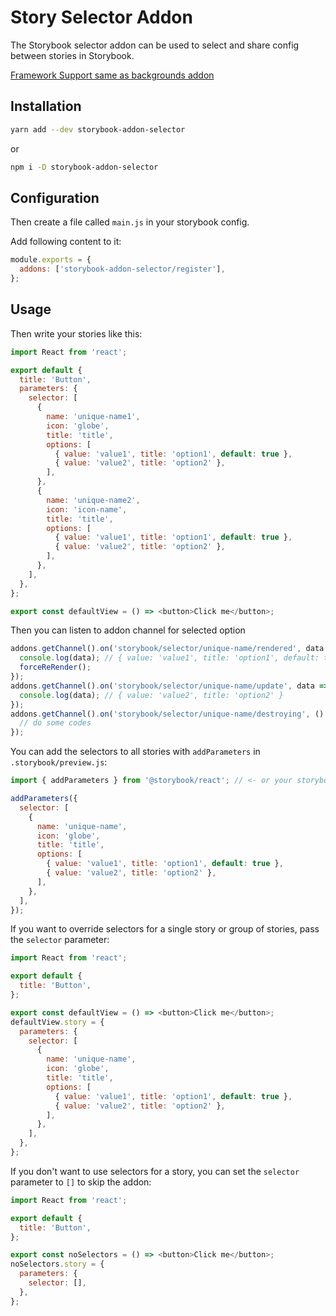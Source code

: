 # Story Selector Addon

The Storybook selector addon can be used to select and share config between stories in Storybook.

[Framework Support same as backgrounds addon](https://github.com/storybookjs/storybook/blob/master/ADDONS_SUPPORT.md)

## Installation

```sh
yarn add --dev storybook-addon-selector
```

or

```sh
npm i -D storybook-addon-selector
```

## Configuration

Then create a file called `main.js` in your storybook config.

Add following content to it:

```js
module.exports = {
  addons: ['storybook-addon-selector/register'],
};
```

## Usage

Then write your stories like this:

```js
import React from 'react';

export default {
  title: 'Button',
  parameters: {
    selector: [
      {
        name: 'unique-name1',
        icon: 'globe',
        title: 'title',
        options: [
          { value: 'value1', title: 'option1', default: true },
          { value: 'value2', title: 'option2' },
        ],
      },
      {
        name: 'unique-name2',
        icon: 'icon-name',
        title: 'title',
        options: [
          { value: 'value1', title: 'option1', default: true },
          { value: 'value2', title: 'option2' },
        ],
      },
    ],
  },
};

export const defaultView = () => <button>Click me</button>;
```

Then you can listen to addon channel for selected option

```js
addons.getChannel().on('storybook/selector/unique-name/rendered', data => {
  console.log(data); // { value: 'value1', title: 'option1', default: true }
  forceReRender();
});
addons.getChannel().on('storybook/selector/unique-name/update', data => {
  console.log(data); // { value: 'value2', title: 'option2' }
});
addons.getChannel().on('storybook/selector/unique-name/destroying', () => {
  // do some codes
});
```

You can add the selectors to all stories with `addParameters` in `.storybook/preview.js`:

```js
import { addParameters } from '@storybook/react'; // <- or your storybook framework

addParameters({
  selector: [
    {
      name: 'unique-name',
      icon: 'globe',
      title: 'title',
      options: [
        { value: 'value1', title: 'option1', default: true },
        { value: 'value2', title: 'option2' },
      ],
    },
  ],
});
```

If you want to override selectors for a single story or group of stories, pass the `selector` parameter:

```js
import React from 'react';

export default {
  title: 'Button',
};

export const defaultView = () => <button>Click me</button>;
defaultView.story = {
  parameters: {
    selector: [
      {
        name: 'unique-name',
        icon: 'globe',
        title: 'title',
        options: [
          { value: 'value1', title: 'option1', default: true },
          { value: 'value2', title: 'option2' },
        ],
      },
    ],
  },
};
```

If you don't want to use selectors for a story, you can set the `selector` parameter to `[]` to skip the addon:

```js
import React from 'react';

export default {
  title: 'Button',
};

export const noSelectors = () => <button>Click me</button>;
noSelectors.story = {
  parameters: {
    selector: [],
  },
};
```
